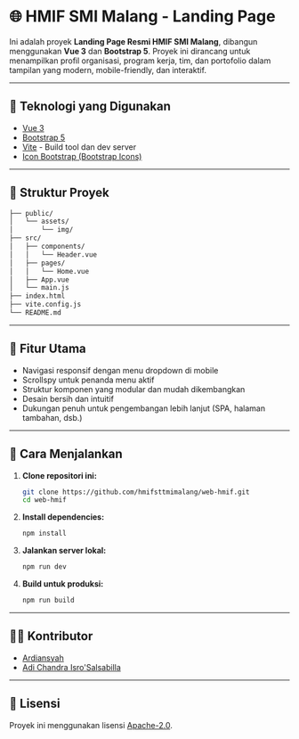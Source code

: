 # 🌐 HMIF SMI Malang - Landing Page

Ini adalah proyek **Landing Page Resmi HMIF SMI Malang**, dibangun menggunakan **Vue 3** dan **Bootstrap 5**. Proyek ini dirancang untuk menampilkan profil organisasi, program kerja, tim, dan portofolio dalam tampilan yang modern, mobile-friendly, dan interaktif.

---

## 🚀 Teknologi yang Digunakan

* [Vue 3](https://vuejs.org/)
* [Bootstrap 5](https://getbootstrap.com/)
* [Vite](https://vitejs.dev/) - Build tool dan dev server
* [Icon Bootstrap (Bootstrap Icons)](https://icons.getbootstrap.com/)

---

## 📁 Struktur Proyek

```bash
├── public/
│   └── assets/
│       └── img/
├── src/
│   ├── components/
│   │   └── Header.vue
│   ├── pages/
│   │   └── Home.vue
│   ├── App.vue
│   └── main.js
├── index.html
├── vite.config.js
└── README.md
```

---

## 🧹 Fitur Utama

* Navigasi responsif dengan menu dropdown di mobile
* Scrollspy untuk penanda menu aktif
* Struktur komponen yang modular dan mudah dikembangkan
* Desain bersih dan intuitif
* Dukungan penuh untuk pengembangan lebih lanjut (SPA, halaman tambahan, dsb.)

---

## 🔧 Cara Menjalankan

1. **Clone repositori ini:**

   ```bash
   git clone https://github.com/hmifsttmimalang/web-hmif.git
   cd web-hmif
   ```

2. **Install dependencies:**

   ```bash
   npm install
   ```

3. **Jalankan server lokal:**

   ```bash
   npm run dev
   ```

4. **Build untuk produksi:**

   ```bash
   npm run build
   ```

---

## 🧑‍💻 Kontributor

* [Ardiansyah](https://github.com/ardie069)
* [Adi Chandra Isro'Salsabilla](https://github.com/bangarchad)

---

## 📄 Lisensi

Proyek ini menggunakan lisensi [Apache-2.0](LICENSE).
